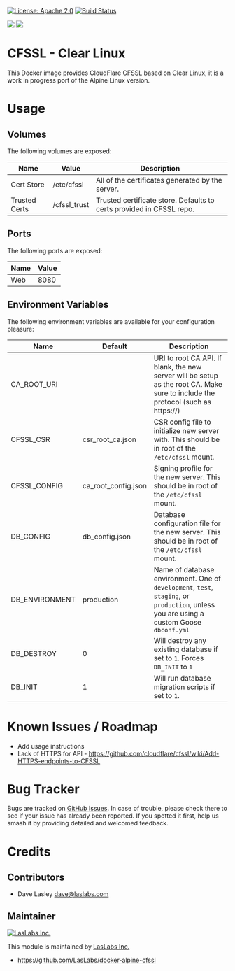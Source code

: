 [![License: Apache 2.0](https://img.shields.io/badge/license-Apache--2.0-blue.svg)](https://www.apache.org/licenses/LICENSE-2.0.html)
[![Build Status](https://travis-ci.org/LasLabs/docker-alpine-cfssl.svg?branch=master)](https://travis-ci.org/LasLabs/docker-alpine-cfssl)

[![](https://images.microbadger.com/badges/image/laslabs/alpine-cfssl.svg)](https://microbadger.com/images/laslabs/alpine-cfssl "Get your own image badge on microbadger.com")
[![](https://images.microbadger.com/badges/version/laslabs/alpine-cfssl.svg)](https://microbadger.com/images/laslabs/alpine-cfssl "Get your own version badge on microbadger.com")

CFSSL - Clear Linux
===================

This Docker image provides CloudFlare CFSSL based on Clear Linux, it is a work in progress port of the Alpine Linux version.

Usage
=====

Volumes
-------

The following volumes are exposed:

| Name | Value | Description |
|------|-------|-------------|
| Cert Store  | /etc/cfssl | All of the certificates generated by the server. |
| Trusted Certs | /cfssl_trust | Trusted certificate store. Defaults to certs provided in CFSSL repo. |


Ports
-----

The following ports are exposed:

| Name | Value |
|------|-------|
| Web  | 8080 |

Environment Variables
---------------------

The following environment variables are available for your configuration pleasure:

| Name | Default | Description |
|------|---------|-------------|
| CA_ROOT_URI | | URI to root CA API. If blank, the new server will be setup as the root CA. Make sure to include the protocol (such as https://) |
| CFSSL_CSR | csr_root_ca.json | CSR config file to initialize new server with. This should be in root of the `/etc/cfssl` mount. |
| CFSSL_CONFIG | ca_root_config.json | Signing profile for the new server. This should be in root of the `/etc/cfssl` mount. |
| DB_CONFIG | db_config.json | Database configuration file for the new server. This should be in root of the `/etc/cfssl` mount. |
| DB_ENVIRONMENT | production | Name of database environment. One of `development`, `test`, `staging`, or `production`, unless you are using a custom Goose `dbconf.yml` |
| DB_DESTROY | 0 | Will destroy any existing database if set to `1`. Forces `DB_INIT` to `1` |
| DB_INIT | 1 | Will run database migration scripts if set to `1`. |


Known Issues / Roadmap
======================

* Add usage instructions
* Lack of HTTPS for API - https://github.com/cloudflare/cfssl/wiki/Add-HTTPS-endpoints-to-CFSSL

Bug Tracker
===========

Bugs are tracked on [GitHub Issues](https://github.com/LasLabs/docker-alpine-cfssl/issues).
In case of trouble, please check there to see if your issue has already been reported.
If you spotted it first, help us smash it by providing detailed and welcomed feedback.

Credits
=======

Contributors
------------

* Dave Lasley <dave@laslabs.com>

Maintainer
----------

[![LasLabs Inc.](https://laslabs.com/logo.png)](https://laslabs.com)

This module is maintained by [LasLabs Inc.](https://laslabs.com)

* https://github.com/LasLabs/docker-alpine-cfssl
